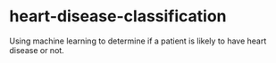 # heart-disease-classification
Using machine learning to determine if a patient is likely to have heart disease or not.
